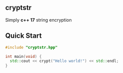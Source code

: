## cryptstr

Simply **c++ 17** string encryption

## Quick Start

```c++
#include "cryptstr.hpp"

int main(void) {
  std::cout << crypt("Hello world!") << std::endl;
}
```
